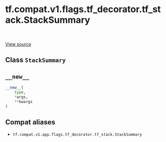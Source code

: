 <div itemscope itemtype="http://developers.google.com/ReferenceObject">
<meta itemprop="name" content="tf.compat.v1.flags.tf_decorator.tf_stack.StackSummary" />
<meta itemprop="path" content="Stable" />
<meta itemprop="property" content="__new__"/>
</div>

# tf.compat.v1.flags.tf_decorator.tf_stack.StackSummary

<!-- Insert buttons and diff -->

<table class="tfo-notebook-buttons tfo-api" align="left">
</table>

<a target="_blank" href="/code/stable/tensorflow/python/_tf_stack.so">View source</a>



## Class `StackSummary`





<!-- Placeholder for "Used in" -->


<h2 id="__new__"><code>__new__</code></h2>

``` python
__new__(
    type,
    *args,
    **kwargs
)
```








## Compat aliases

* `tf.compat.v1.app.flags.tf_decorator.tf_stack.StackSummary`

